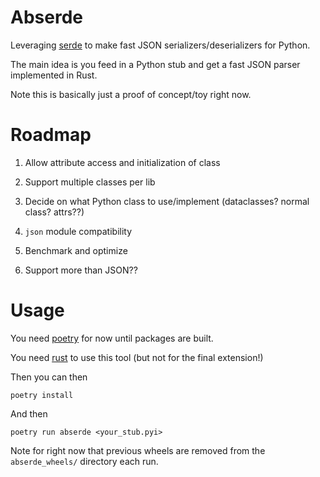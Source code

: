 # Abserde

Leveraging [serde](https://serde.rs/) to make fast JSON serializers/deserializers for Python.

The main idea is you feed in a Python stub and get a fast JSON parser implemented in Rust.

Note this is basically just a proof of concept/toy right now.


# Roadmap

1. Allow attribute access and initialization of class

2. Support multiple classes per lib

3. Decide on what Python class to use/implement (dataclasses? normal class? attrs??)

4. `json` module compatibility

5. Benchmark and optimize

6. Support more than JSON??

# Usage

You need [poetry](https://github.com/sdispater/poetry#installation) for now until packages are built.

You need [rust](https://rustup.rs/) to use this tool (but not for the final extension!)

Then you can then
```
poetry install
```

And then

```
poetry run abserde <your_stub.pyi>
```

Note for right now that previous wheels are removed from the `abserde_wheels/` directory each run.